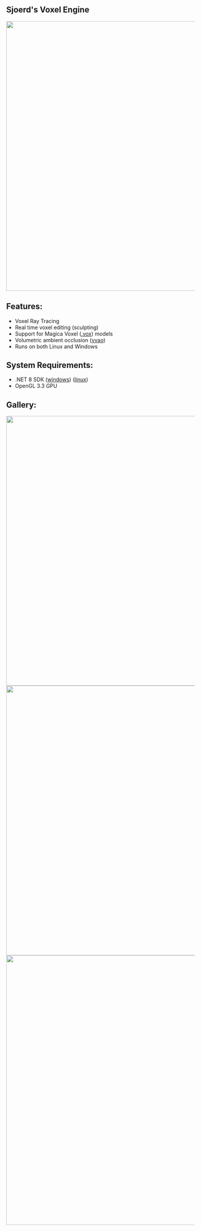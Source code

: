 ## Sjoerd's Voxel Engine
<img width="720" src="https://github.com/sjoerdev/voxel-engine/assets/59654421/edc69a08-0866-45f5-90d3-c8090921ba0d">

## Features:
- Voxel Ray Tracing
- Real time voxel editing (sculpting)
- Support for Magica Voxel ([.vox](https://github.com/ephtracy/voxel-model)) models
- Volumetric ambient occlusion ([vvao](https://www.youtube.com/watch?v=3WaLMBiezMU))
- Runs on both Linux and Windows

## System Requirements:
- .NET 8 SDK ([windows](https://dotnet.microsoft.com/en-us/download/dotnet/thank-you/sdk-8.0.203-windows-x64-installer)) ([linux](https://learn.microsoft.com/en-us/dotnet/core/install/linux))
- OpenGL 3.3 GPU

## Gallery:
<img width="720" src="https://github.com/sjoerdev/voxel-engine/assets/59654421/89c333fb-b86f-43df-ad6d-3573df01cd04">
<img width="720" src="https://github.com/sjoerdev/voxel-engine/assets/59654421/edc69a08-0866-45f5-90d3-c8090921ba0d">
<img width="720" src="https://github.com/sjoerdev/voxel-engine/assets/59654421/c5facacd-77df-433c-8ec6-3aefabd4e39e">
